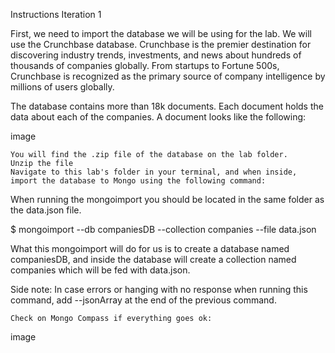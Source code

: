 Instructions
Iteration 1

First, we need to import the database we will be using for the lab. We will use the Crunchbase database. Crunchbase is the premier destination for discovering industry trends, investments, and news about hundreds of thousands of companies globally. From startups to Fortune 500s, Crunchbase is recognized as the primary source of company intelligence by millions of users globally.

The database contains more than 18k documents. Each document holds the data about each of the companies. A document looks like the following:

image

    You will find the .zip file of the database on the lab folder.
    Unzip the file
    Navigate to this lab's folder in your terminal, and when inside, import the database to Mongo using the following command:

When running the mongoimport you should be located in the same folder as the data.json file.

$ mongoimport --db companiesDB --collection companies --file data.json

What this mongoimport will do for us is to create a database named companiesDB, and inside the database will create a collection named companies which will be fed with data.json.

Side note: In case errors or hanging with no response when running this command, add --jsonArray at the end of the previous command.

    Check on Mongo Compass if everything goes ok:

image